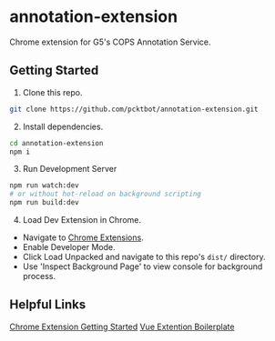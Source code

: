 # annotation-extension

Chrome extension for G5's COPS Annotation Service.

## Getting Started

1. Clone this repo.
``` bash
git clone https://github.com/pcktbot/annotation-extension.git
```
2. Install dependencies.
``` bash
cd annotation-extension
npm i
```
3. Run Development Server
``` bash
npm run watch:dev
# or without hot-reload on background scripting
npm run build:dev
```
4. Load Dev Extension in Chrome.
- Navigate to [Chrome Extensions](chrome://extensions/).
- Enable Developer Mode.
- Click Load Unpacked and navigate to this repo's `dist/` directory.
- Use 'Inspect Background Page' to view console for background process.

## Helpful Links

[Chrome Extension Getting Started](https://developer.chrome.com/extensions/getstarted)
[Vue Extention Boilerplate](https://github.com/Kocal/vue-web-extension)

